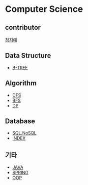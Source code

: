 # Computer Science

## contributor 
[정지예](https://github.com/BrookeJung)

## Data Structure
  - [B-TREE]()
  
## Algorithm
  - [DFS]()
  - [BFS]()
  - [DP]()
  
## Database
  - [SQL,NoSQL]()
  - [INDEX]()
 
## 기타
  - [JAVA](https://github.com/BrookeJung/cs_study/blob/master/docs/java/java.md)
  - [SPRING](https://github.com/BrookeJung/cs_study/blob/master/docs/spring/spring.md)
  - [OOP]()
